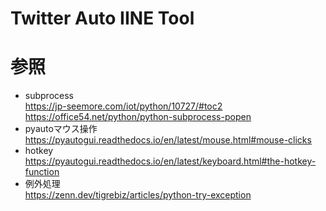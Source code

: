 # Twitter Auto IINE Tool

# 参照  
- subprocess  
https://jp-seemore.com/iot/python/10727/#toc2  
https://office54.net/python/python-subprocess-popen  
- pyautoマウス操作  
https://pyautogui.readthedocs.io/en/latest/mouse.html#mouse-clicks  
- hotkey  
https://pyautogui.readthedocs.io/en/latest/keyboard.html#the-hotkey-function
- 例外処理  
  https://zenn.dev/tigrebiz/articles/python-try-exception
  
